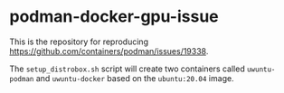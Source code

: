 # podman-docker-gpu-issue

This is the repository for reproducing https://github.com/containers/podman/issues/19338.

The `setup_distrobox.sh` script will create two containers called `uwuntu-podman` and `uwuntu-docker` based on the `ubuntu:20.04` image.
